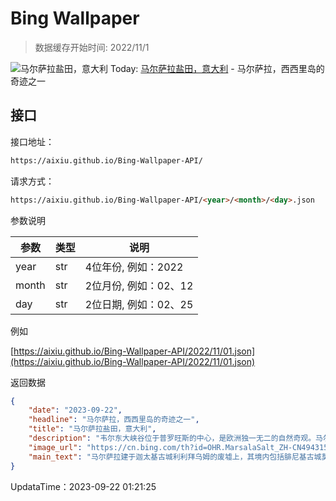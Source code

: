 # Bing Wallpaper

> 数据缓存开始时间: 2022/11/1

![马尔萨拉盐田，意大利](https://cn.bing.com/th?id=OHR.MarsalaSalt_ZH-CN4943158328_1920x1080.webp)
Today: [马尔萨拉盐田，意大利](https://cn.bing.com/th?id=OHR.MarsalaSalt_ZH-CN4943158328_1920x1080.webp) - 马尔萨拉，西西里岛的奇迹之一

## 接口

接口地址：

```html
https://aixiu.github.io/Bing-Wallpaper-API/
```

请求方式：

```html
https://aixiu.github.io/Bing-Wallpaper-API/<year>/<month>/<day>.json
```

参数说明

| 参数 | 类型 | 说明 |
| - | - | - |
| year | str | 4位年份, 例如：2022 |
| month | str | 2位月份, 例如：02、12 |
| day | str | 2位日期, 例如：02、25 |

例如

[https://aixiu.github.io/Bing-Wallpaper-API/2022/11/01.json](https://aixiu.github.io/Bing-Wallpaper-API/2022/11/01.json)

返回数据

```json
{
    "date": "2023-09-22",
    "headline": "马尔萨拉，西西里岛的奇迹之一",
    "title": "马尔萨拉盐田，意大利",
    "description": "韦尔东大峡谷位于普罗旺斯的中心，是欧洲独一无二的自然奇观。马尔萨拉的斯塔尼奥内湖，自1995年起成为保护区，占地约1000公顷，是古代时期的重要盐产地。马尔萨拉盐田历史悠久，由腓尼基人在公元前1000年左右建立。如今，这个美丽的地方由世界自然基金会管理，保护着定期迁徙到马尔萨拉地区的众多鸟类。",
    "image_url": "https://cn.bing.com/th?id=OHR.MarsalaSalt_ZH-CN4943158328_1920x1080.webp",
    "main_text": "马尔萨拉建于迦太基古城利利拜乌姆的废墟上，其境内包括腓尼基古城莫西亚岛的考古遗址。"
}
```

UpdataTime：2023-09-22 01:21:25
